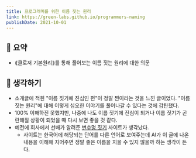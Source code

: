 ```yaml
---
title: 프로그래머를 위한 이름 짓는 원리 
link: https://green-labs.github.io/programmers-naming
publishDate: 2021-10-01
---
```

## 📝 요약
- ⟪클로저 기본원리⟫를 통해 풀어보는 이름 짓는 원리에 대한 의문

## 🤔 생각하기
- 소개글에 적힌 "이름 짓기에 진심인 편"이 정말 찐이라는 것을 느낀 글이었다. "이름 짓는 원리"에 대해 이렇게 심오한 이야기를 풀어나갈 수 있다는 것에 감탄했다.    
- 100% 이해하진 못했지만, 나중에 나도 이름 짓기에 진심이 되거나 이름 짓기가 곤란해질 상황이 되었을 때 다시 보면 좋을 것 같다.  
- 예전에 회사에서 선배가 알려준 [변수명 짓기](https://www.curioustore.com/) 사이트가 생각났다.
  - 사이트는 한국어에 해당되는 단어를 다른 언어로 보여주는데 AI가 이 글에 나온 내용을 이해해 지어주면 정말 좋은 이름을 지을 수 있지 않을까 하는 생각이 든다.  
